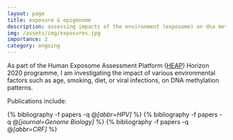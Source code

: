 ```yaml
---
layout: page
title: exposure & epigenome
description: assessing impacts of the environment (exposome) on dna methylation patterns
img: /assets/img/exposures.jpg
importance: 2
category: ongoing
---
```


As part of the Human Exposome Assessment Platform (<a href="https://heap-exposome.eu/work-packages/" target="_blank">HEAP</a>) Horizon 2020 programme, I am investigating the impact of various environmental factors such as age, smoking, diet, or viral infections, on DNA methylation patterns.

Publications include:

<div class="publications">

  {% bibliography -f papers -q @*[abbr=HPV]* %}
  {% bibliography -f papers -q @*[journal=Genome Biology]* %}
  {% bibliography -f papers -q @*[abbr=CRF]* %}

</div>
